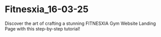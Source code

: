 # Fitnesxia_16-03-25
Discover the art of crafting a stunning FITNESXIA Gym Website Landing Page with this step-by-step tutorial!
